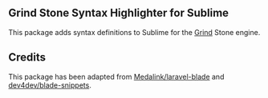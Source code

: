 ## Grind Stone Syntax Highlighter for Sublime
This package adds syntax definitions to Sublime for the [Grind](https://grind.rocks) Stone engine.

## Credits
This package has been adapted from [Medalink/laravel-blade](https://github.com/Medalink/laravel-blade) and [dev4dev/blade-snippets](https://github.com/dev4dev/blade-snippets).
